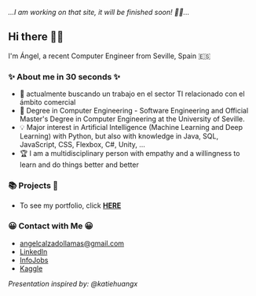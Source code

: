 _...I am working on that site, it will be finished soon! 👷‍♂️..._

## Hi there :raising_hand_man:

I'm Ángel, a recent Computer Engineer from Seville, Spain :es:

### ✨ About me in 30 seconds ✨

* :eyes: actualmente buscando un trabajo en el sector TI relacionado con el ámbito comercial
* :book: Degree in Computer Engineering - Software Engineering and Official Master's Degree in Computer Engineering at the University of Seville.
* :bulb: Major interest in Artificial Intelligence (Machine Learning and Deep Learning) with Python, but also with knowledge in Java, SQL, JavaScript, CSS, Flexbox, C#, Unity, ...
* :trophy: I am a multidisciplinary person with empathy and a willingness to learn and do things better and better

### 📚 Projects 🎨  

- To see my portfolio, click **[HERE](https://github.com/angelcalzadollamas/Portfolio-Guide)**

### 😀 Contact with Me 😀
- angelcalzadollamas@gmail.com
- [LinkedIn](https://www.linkedin.com/in/%C3%A1ngel-manuel-calzado-llamas-449019172)
- [InfoJobs](https://www.infojobs.net/candidate/cv/view/index.xhtml?dgv=1562939243173847639)
- [Kaggle](https://www.kaggle.com/angelcalzado)
  
  
  
  
*Presentation inspired by: @katiehuangx*
